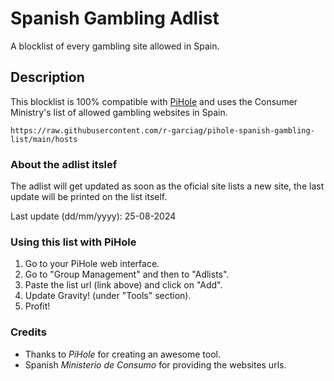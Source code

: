# Spanish Gambling Adlist
A blocklist of every gambling site allowed in Spain.

## Description

This blocklist is 100% compatible with [PiHole](pihole.net) and uses the Consumer Ministry's list of allowed gambling websites in Spain.

```
https://raw.githubusercontent.com/r-garciag/pihole-spanish-gambling-list/main/hosts
```

### About the adlist itslef

The adlist will get updated as soon as the oficial site lists a new site, the last update will be printed on the list itself.

Last update (dd/mm/yyyy): 25-08-2024


### Using this list with PiHole

1. Go to your PiHole web interface.
2. Go to "Group Management" and then to "Adlists". 
3. Paste the list url (link above) and click on "Add".
4. Update Gravity! (under "Tools" section).
5. Profit!



### Credits
* Thanks to _PiHole_ for creating an awesome tool.
* Spanish _Ministerio de Consumo_ for providing the websites urls.
